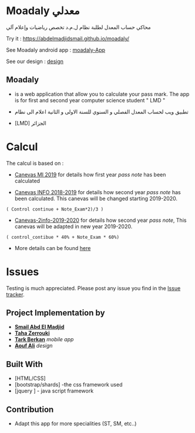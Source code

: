 # Moadaly معدلي
 
محاكي حساب المعدل لطلبة
نظام ل.م.د تخصص رياضيات وإعلام آلي
 
Try it : https://abdelmadjidsmail.github.io/moadaly/ 
&nbsp;


See Moadaly android app : [moadaly-App](https://github.com/tarekDZ2019/moadaly-App)
&nbsp;


See our design : [design](https://github.com/Sho-Oter/dynamic-grade-average-calculator)

## Moadaly
 
* is a web application that allow you to calculate your pass mark. The app is for first and second year computer science student " LMD "   

* تطبيق ويب لحساب المعدل الفصلي و السنوي للسنة الاولى  و الثانية اعلام الى   نطام
* [LMD] الجزائر 

# Calcul 
The calcul is based on :
* [Canevas MI 2019](http://dpinfo.univ-bouira.dz/wp-content/uploads/2019/05/Mi2019-canevas.pdf) for details how first year *pass note* has been calculated

* [Canevas INFO 2018-2019](http://dpinfo.univ-bouira.dz/wp-content/uploads/2016/01/Informatique-L2.pdf) for details how second year *pass note* has been calculated. This canevas will be changed starting 2019-2020.
```
( Control continue + Note_Exam*2)/3 )
```

* [Canevas-2info-2019-2020](http://dpinfo.univ-bouira.dz/wp-content/uploads/2019/07/2info-new.pdf) for details how second year  *pass note*, This canevas will be adapted in new year 2019-2020.

```
( control_contibue * 40% + Note_Exam * 60%)
```


* More details can be found  [here](http://dpinfo.univ-bouira.dz/?page_id=22) 

# Issues
Testing is much appreciated. Please post any issue you find in the [Issue tracker](https://github.com/Abdelmadjidsmail/moadaly/issues).



## Project Implementation by 
* [**Smail Abd El Madjid**](https://github.com/Abdelmadjidsmail/)
* [**Taha Zerrouki**](github.com/linuxscout)
* [**Tark Berkan**](github.com/tarekDZ2019) *mobile app*
* [**Aouf Ali**](https://github.com/Sho-Oter)  *design* 

## Built With
* [HTML/CSS]
* [bootstrap/shards] -the  css framework  used 
* [jquery ]   - java script framework

## Contribution
* Adapt this app for more specialities (ST, SM, etc..)









